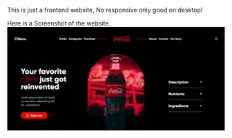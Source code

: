 This is just a frontend website, No responsive only good on desktop!

Here is a Screenshot of the website.
![Alt text](website_ss.png?raw=true "Title")

